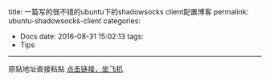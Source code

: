 title: 一篇写的很不错的ubuntu下的shadowsocks client配置博客
permalink: ubuntu-shadowsocks-client
categories:
  - Docs
date: 2016-08-31 15:02:13
tags:
  - Tips
  
---

原贴地址直接粘贴
[点击链接，坐飞机](https://aitanlu.com/ubuntu-shadowsocks-ke-hu-duan-pei-zhi.html)